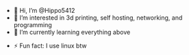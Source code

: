 - 👋 Hi, I’m @Hippo5412
- 👀 I’m interested in 3d printing, self hosting, networking, and programming
- 🌱 I’m currently learning everything above
<!--- - 💞️ I’m looking to collaborate on ... --->
<!--- - 📫 How to reach me ... --->
<!--- - 😄 Pronouns: ... --->
- ⚡ Fun fact: I use linux btw

<!---
Hippo5412/Hippo5412 is a ✨ special ✨ repository because its `README.md` (this file) appears on your GitHub profile.
You can click the Preview link to take a look at your changes.
--->
